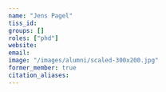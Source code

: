 ```yaml
---
name: "Jens Pagel"
tiss_id: 
groups: []
roles: ["phd"]
website:
email:
image: "/images/alumni/scaled-300x200.jpg"
former_member: true
citation_aliases:
---
```


<!--
Your custom content goes here.
-->